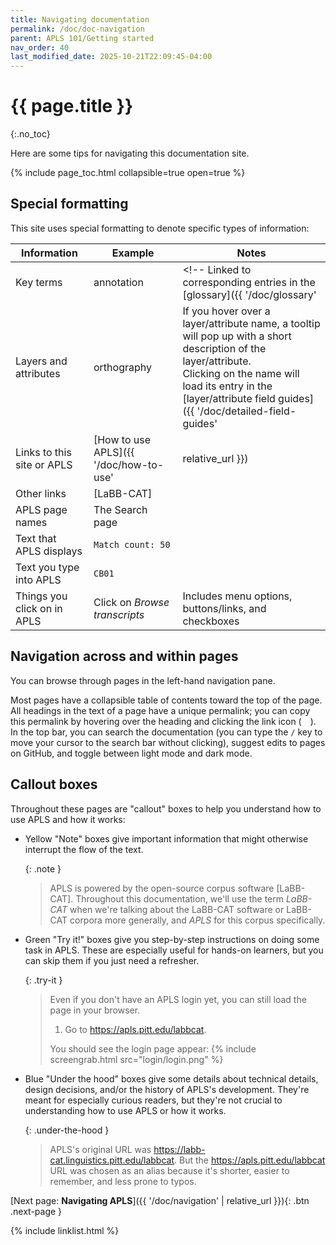 ```yaml
---
title: Navigating documentation
permalink: /doc/doc-navigation
parent: APLS 101/Getting started
nav_order: 40
last_modified_date: 2025-10-21T22:09:45-04:00
---
```


# {{ page.title }}
{:.no_toc}

Here are some tips for navigating this documentation site.

{% include page_toc.html collapsible=true open=true %}


## Special formatting

This site uses special formatting to denote specific types of information:

| Information | Example | Notes |
|-------------|---------|-------|
| Key terms   | <span class="keyterm">annotation</span> | <!-- Linked to corresponding entries in the [glossary]({{ '/doc/glossary' | relative_url }}) --> |
| Layers and attributes | <span class="layer">orthography</span> | If you hover over a layer/attribute name, a tooltip will pop up with a short description of the layer/attribute.<br>Clicking on the name will load its entry in the [layer/attribute field guides]({{ '/doc/detailed-field-guides' | relative_url }}) |
| Links to this site or APLS | [How to use APLS]({{ '/doc/how-to-use' | relative_url }}) | |
| Other links | [LaBB-CAT] | |
| APLS page names | The <span class="apls-page">Search</span> page | |
| Text that APLS displays | `Match count: 50` | |
| Text you type into APLS | `CB01` | |
| Things you click on in APLS | Click on _Browse transcripts_ | Includes menu options, buttons/links, and checkboxes |
  

## Navigation across and within pages

You can browse through pages in the left-hand navigation pane.
<!-- If you're viewing this site on a mobile device, you can click = to bring up the navigation -->
Most pages have a collapsible table of contents toward the top of the page.
All headings in the text of a page have a unique permalink; 
you can copy this permalink by hovering over the heading and clicking the link icon (<svg viewBox="0 0 16 16" aria-hidden="true" style="height: 1em;"><use xlink:href="#svg-link"></use></svg>).
In the top bar, you can search the documentation (you can type the `/` key to move your cursor to the search bar without clicking), suggest edits to pages on GitHub, and toggle between light mode and dark mode.


## Callout boxes

Throughout these pages are "callout" boxes to help you understand how to use APLS and how it works:

- Yellow "Note" boxes give important information that might otherwise interrupt the flow of the text.
  
  {: .note }
  > APLS is powered by the open-source corpus software [LaBB-CAT].
  > Throughout this documentation, we'll use the term _LaBB-CAT_ when we're talking about the LaBB-CAT software or LaBB-CAT corpora more generally, and _APLS_ for this corpus specifically.

- Green "Try it!" boxes give you step-by-step instructions on doing some task in APLS. These are especially useful for hands-on learners, but you can skip them if you just need a refresher.
  
  {: .try-it }
  > Even if you don't have an APLS login yet, you can still load the page in your browser.
  >
  > 1. Go to <https://apls.pitt.edu/labbcat>.
  > 
  > You should see the login page appear:
  > {% include screengrab.html src="login/login.png" %}

- Blue "Under the hood" boxes give some details about technical details, design decisions, and/or the history of APLS's development. They're meant for especially curious readers, but they're not crucial to understanding how to use APLS or how it works.
  
  {: .under-the-hood }
  > APLS's original URL was <https://labb-cat.linguistics.pitt.edu/labbcat>.
  > But the <https://apls.pitt.edu/labbcat> URL was chosen as an alias because it's shorter, easier to remember, and less prone to typos.


[Next page: **Navigating APLS**]({{ '/doc/navigation' | relative_url }}){: .btn .next-page }

{% include linklist.html %}


